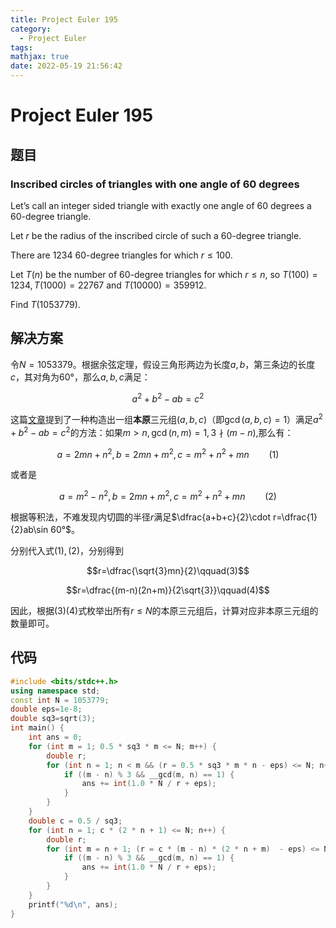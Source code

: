 ```yaml
---
title: Project Euler 195
category:
  - Project Euler
tags:
mathjax: true
date: 2022-05-19 21:56:42
---
```


<escape><!-- more --></escape>

# Project Euler 195

## 题目

### Inscribed circles of triangles with one angle of 60 degrees

Let’s call an integer sided triangle with exactly one angle of $60$ degrees a 60-degree triangle.

Let $r$ be the radius of the inscribed circle of such a $60$-degree triangle.

There are $1234$ $60$-degree triangles for which $r \le 100$.

Let $T(n)$ be the number of $60$-degree triangles for which $r \le n$, so $T(100) = 1234, T(1000) = 22767$ and $T(10000) = 359912$.

Find $T(1053779)$.

## 解决方案

令$N=1053379$。根据余弦定理，假设三角形两边为长度$a,b$，第三条边的长度$c$，其对角为$60°$，那么$a,b,c$满足：

$$a^2+b^2-ab=c^2$$

这篇[文章](http://www.geocities.ws/fredlb37/node9.html)提到了一种构造出一组**本原**三元组$(a,b,c)$（即$\gcd(a,b,c)=1$）满足$a^2+b^2-ab=c^2$的方法：如果$m>n,\gcd(n,m)=1,3 \nmid (m-n)$,那么有：

$$a=2mn+n^2,b=2mn+m^2,c=m^2+n^2+mn\qquad(1)$$

或者是

$$a=m^2-n^2,b=2mn+m^2,c=m^2+n^2+mn\qquad(2)$$

根据等积法，不难发现内切圆的半径$r$满足$\dfrac{a+b+c}{2}\cdot r=\dfrac{1}{2}ab\sin 60°$。

分别代入式$(1),(2)$，分别得到

$$r=\dfrac{\sqrt{3}mn}{2}\qquad(3)$$

$$r=\dfrac{(m-n)(2n+m)}{2\sqrt{3}}\qquad(4)$$

因此，根据$(3)(4)$式枚举出所有$r\le N$的本原三元组后，计算对应非本原三元组的数量即可。

## 代码

```C++
#include <bits/stdc++.h>
using namespace std;
const int N = 1053779;
double eps=1e-8;
double sq3=sqrt(3);
int main() {
    int ans = 0;
    for (int m = 1; 0.5 * sq3 * m <= N; m++) {
        double r;
        for (int n = 1; n < m && (r = 0.5 * sq3 * m * n - eps) <= N; n++) {
            if ((m - n) % 3 && __gcd(m, n) == 1) {
                ans += int(1.0 * N / r + eps);
            }
        }
    }
    double c = 0.5 / sq3;
    for (int n = 1; c * (2 * n + 1) <= N; n++) {
        double r;
        for (int m = n + 1; (r = c * (m - n) * (2 * n + m)  - eps) <= N; m++) {
            if ((m - n) % 3 && __gcd(m, n) == 1) {
                ans += int(1.0 * N / r + eps);
            }
        }
    }
    printf("%d\n", ans);
}
```
